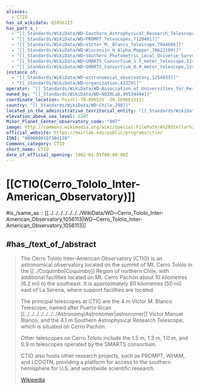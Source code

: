 ```yaml
---
aliases:
  - CTIO
has_id_wikidata: Q1056113
has_part_s_:
  - "[[_Standards/WikiData/WD~Southern_Astrophysical_Research_Telescope,787525]]"
  - "[[_Standards/WikiData/WD~PROMPT_Telescopes,7120401]]"
  - "[[_Standards/WikiData/WD~Víctor_M._Blanco_Telescope,7944666]]"
  - "[[_Standards/WikiData/WD~Wisconsin_H_Alpha_Mapper,30622109]]"
  - "[[_Standards/WikiData/WD~Southern_Photometric_Local_Universe_Survey_Telescope,119512707]]"
  - "[[_Standards/WikiData/WD~SMARTS_Consortium_1.5_meter_Telescope,124247281]]"
  - "[[_Standards/WikiData/WD~SMARTS_Consortium_0.9_meter_telescope,124247289]]"
instance_of:
  - "[[_Standards/WikiData/WD~astronomical_observatory,1254933]]"
  - "[[_Standards/WikiData/WD~organization,43229]]"
operator: "[[_Standards/WikiData/WD~Association_of_Universities_for_Research_in_Astronomy,2867944]]"
owned_by: "[[_Standards/WikiData/WD~NOIRLab,99534494]]"
coordinate_location: Point(-70.806525 -30.169661111)
country: "[[_Standards/WikiData/WD~Chile,298]]"
located_in_the_administrative_territorial_entity: "[[_Standards/WikiData/WD~Coquimbo_Region,2121]]"
elevation_above_sea_level: 2207
Minor_Planet_Center_observatory_code: "807"
image: http://commons.wikimedia.org/wiki/Special:FilePath/A%20Stellar%20Storm.jpg
official_website: https://noirlab.edu/public/programs/ctio/
ISNI: "0000000107304128"
Commons_category: CTIO
short_name: CTIO
date_of_official_opening: 1962-01-01T00:00:00Z
---
```


# [[CTIO(Cerro_Tololo_Inter-American_Observatory)]] 

#is_/same_as :: [[../../../../../../../WikiData/WD~Cerro_Tololo_Inter-American_Observatory,1056113|WD~Cerro_Tololo_Inter-American_Observatory,1056113]] 

## #has_/text_of_/abstract 

> The Cerro Tololo Inter-American Observatory (CTIO) is an astronomical observatory 
> located on the summit of Mt. Cerro Tololo in the [[../Coquimbo|Coquimbo]] Region of northern Chile, 
> with additional facilities located on Mt. Cerro Pachón about 10 kilometres (6.2 mi) to the southeast. 
> It is approximately 80 kilometres (50 mi) east of La Serena, where support facilities are located. 
>
> The principal telescopes at CTIO are the 4 m Víctor M. Blanco Telescope, 
> named after Puerto Rican [[../../../../../../../Astronomy/Astronomer|astronomer]] Víctor Manuel Blanco, 
> and the 4.1 m Southern Astrophysical Research Telescope, which is situated on Cerro Pachón. 
> 
> Other telescopes on Cerro Tololo include the 1.5 m, 1.3 m, 1.0 m, and 0.9 m telescopes 
> operated by the SMARTS consortium. 
> 
> CTIO also hosts other research projects, such as PROMPT, WHAM, and LCOGTN, 
> providing a platform for access to the southern hemisphere for U.S. and worldwide scientific research.
>
> [Wikipedia](https://en.wikipedia.org/wiki/Cerro%20Tololo%20Inter-American%20Observatory) 


